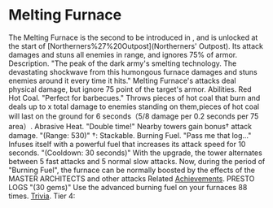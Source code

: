 # Melting Furnace

The Melting Furnace is the second to be introduced in , and is unlocked at the start of [Northerners%27%20Outpost](Northerners' Outpost). Its attack damages and stuns all enemies in range, and ignores 75% of armor.
Description.
"The peak of the dark army's smelting technology. The devastating shockwave from this humongous furnace damages and stuns enemies around it every time it hits."
Melting Furnace's attacks deal physical damage, but ignore 75 point of the target's armor.
Abilities.
Red Hot Coal.
 "Perfect for barbecues."
Throws pieces of hot coal that burn and deals up to x total damage to enemies standing on them,pieces of hot coal will last on the ground for 6 seconds（5/8 damage per 0.2 seconds per 75 area）.
Abrasive Heat.
 "Double time!"
Nearby towers gain bonus† attack damage. "(Range: 530)"
†: Stackable.
Burning Fuel.
 "Pass me that log..."
Infuses itself with a powerful fuel that increases its attack speed for 10 seconds. "(Cooldown: 30 seconds)"
With the upgrade, the tower alternates between 5 fast attacks and 5 normal slow attacks.
Now, during the period of "Burning Fuel", the furnace can be normally boosted by the effects of the MASTER ARCHITECTS and other attacks
Related [Achievements](Achievements).
 PRESTO LOGS "(30 gems)" Use the advanced burning fuel on your furnaces 88 times.
[Trivia](Quotes).
Tier 4: